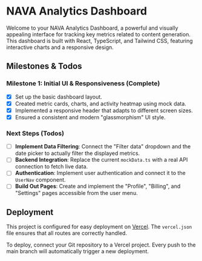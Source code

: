 # NAVA Analytics Dashboard

Welcome to your NAVA Analytics Dashboard, a powerful and visually appealing interface for tracking key metrics related to content generation. This dashboard is built with React, TypeScript, and Tailwind CSS, featuring interactive charts and a responsive design.

## Milestones & Todos

### Milestone 1: Initial UI & Responsiveness (Complete)
- [x] Set up the basic dashboard layout.
- [x] Created metric cards, charts, and activity heatmap using mock data.
- [x] Implemented a responsive header that adapts to different screen sizes.
- [x] Ensured a consistent and modern "glassmorphism" UI style.

### Next Steps (Todos)
- [ ] **Implement Data Filtering**: Connect the "Filter data" dropdown and the date picker to actually filter the displayed metrics.
- [ ] **Backend Integration**: Replace the current `mockData.ts` with a real API connection to fetch live data.
- [ ] **Authentication**: Implement user authentication and connect it to the `UserNav` component.
- [ ] **Build Out Pages**: Create and implement the "Profile", "Billing", and "Settings" pages accessible from the user menu.

## Deployment

This project is configured for easy deployment on [Vercel](https://vercel.com/). The `vercel.json` file ensures that all routes are correctly handled.

To deploy, connect your Git repository to a Vercel project. Every push to the main branch will automatically trigger a new deployment.